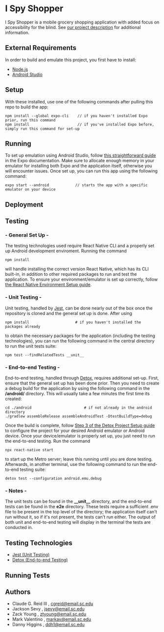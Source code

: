 # I Spy Shopper

I Spy Shopper is a mobile grocery shopping application with added focus on accessibility for the blind. See [our project description](https://github.com/SCCapstone/I_Spy_A-Eye/wiki/Project-Description) for additional information.

## External Requirements
In order to build and emulate this project, you first have to install:
- [Node.js](https://nodejs.org/en/)
- [Android Studio](https://developer.android.com/studio)
 
## Setup
With these installed, use one of the following commands after pulling this repo to build the app:
```
npm install --global expo-cli    // if you haven't installed Expo prior, run this command
npm install                      // if you've installed Expo before, simply run this command for set-up
```
## Running
To set up emulation using Android Studio, follow [this straightforward guide](https://docs.expo.dev/workflow/android-studio-emulator/) in the Expo documentation. Make sure to allocate enough memory in your emulator for installing both Expo and the application itself, otherwise you will encounter issues. Once set up, you can run this app using the following command:
```
expo start --android            // starts the app with a specific emulator on your device
```
## Deployment

## Testing
### - General Set Up -
The testing technologies used require React Native CLI and a properly set up Android development enviroment. Running the command 
```
npm install
```
will handle installing the correct version React Native, which has its CLI built-in, in addition to other required packages to run and test the application. To ensure your environment/emulator is set up correctly, follow [the React Native Environment Setup guide](https://reactnative.dev/docs/next/environment-setup).

### - Unit Testing -
Unit testing, handled by [Jest](https://jestjs.io/), can be done nearly out of the box once the repository is cloned and the general set up is done. After using
```
npm install                     # if you haven't installed the packages already
```
to obtain the necessary packages for the application (including the testing technologies), you can run the following command in the central directory to run the unit tests suite:
```
npm test --findRelatedTests __unit__
```

### - End-to-end Testing -
End-to-end testing, handled through [Detox](https://wix.github.io/Detox/), requires additional set-up. First, ensure that the general set up has been done prior. Then you need to create a debug build for the application by using the following command in the **/android/** directory. This will usually take a few minutes the first time its created:
```
cd ./android                        # if not already in the android directory
./gradlew assembleRelease assembleAndroidTest -DtestBuildType=debug
```

 Once the build is complete, follow [Step 3 of the Detox Project Setup guide](https://wix.github.io/Detox/docs/introduction/project-setup#step-3-device-configs) to configure the project for your desired Android emulator or Android device. Once your device/emulator is properly set up, you just need to run the end-to-end testing. Run the command
```
npx react-native start
```
to start up the Metro server; leave this running until you are done testing. Afterwards, in another terminal, use the following command to run the end-to-end testing suite:
```
detox test --configuration android.emu.debug
```

### - Notes -
The unit tests can be found in the **\_\_unit\_\_** directory, and the end-to-end tests can be found in the **e2e** directory. These tests require a sufficient .env file to be present in the top level of the directory; the application itself can't run without it, so if it's not present, the tests can't run either. The output of both unit and end-to-end testing will display in the terminal the tests are conducted in.

## Testing Technologies
 - [Jest (Unit Testing)](https://jestjs.io/)
 - [Detox (End-to-end Testing)](https://wix.github.io/Detox/)
## Running Tests

## Authors
- Claude G. Reid III , cgreid@email.sc.edu
- Jackson Sevy       , jsevy@email.sc.edu
- Zack Young         , ztyoung@email.sc.edu
- Mark Valentino     , markav@email.sc.edu
- Danny Higgins      , ddh1@email.sc.edu

